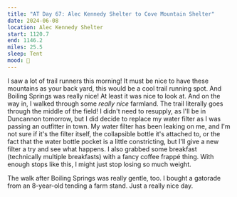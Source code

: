 ```yaml
---
title: "AT Day 67: Alec Kennedy Shelter to Cove Mountain Shelter"
date: 2024-06-08
location: Alec Kennedy Shelter
start: 1120.7
end: 1146.2
miles: 25.5
sleep: Tent
mood: 🙂
---
```

I saw a lot of trail runners this morning! It must be nice to have these mountains as your back yard, this would be a cool trail running spot. And Boiling Springs was really nice! At least it was nice to look at. And on the way in, I walked through some *really nice* farmland. The trail literally goes through the middle of the field! I didn't need to resupply, as I'll be in Duncannon tomorrow, but I did decide to replace my water filter as I was passing an outfitter in town. My water filter has been leaking on me, and I'm not sure if it's the filter itself, the collapsible bottle it's attached to, or the fact that the water bottle pocket is a little constricting, but I'll give a new filter a try and see what happens. I also grabbed some breakfast (technically multiple breakfasts) with a fancy coffee frappé thing. With enough stops like this, I might just stop losing so much weight.

The walk after Boiling Springs was really gentle, too. I bought a gatorade from an 8-year-old tending a farm stand. Just a really nice day.
